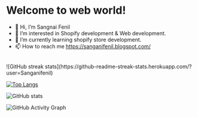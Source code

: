 <div>
<h1>Welcome to web world!</h1>  
</div>

- 👋 Hi, I’m Sangnai Fenil
- 👀 I’m interested in Shopify development & Web development.
- 🌱 I’m currently learning shopify store development.
- 📫 How to reach me https://sanganifenil.blogspot.com/
<br>
![GitHub streak stats](https://github-readme-streak-stats.herokuapp.com/?user=Sanganifenil)

[![Top Langs](https://github-readme-stats.vercel.app/api/top-langs/?username=Sanganifenil)](https://github.com/anuraghazra/github-readme-stats)

![GitHub stats](https://github-readme-stats.vercel.app/api?username=Sanganifenil&show_icons=true)  

![GitHub Activity Graph](https://activity-graph.herokuapp.com/graph?username=Sanganifenil)  

  

<!-- - 💞️ I’m looking to collaborate on ... -->
<!---
SangnaiFenil/SangnaiFenil is a ✨ special ✨ repository because its `README.md` (this file) appears on your GitHub profile.
You can click the Preview link to take a look at your changes.
--->

